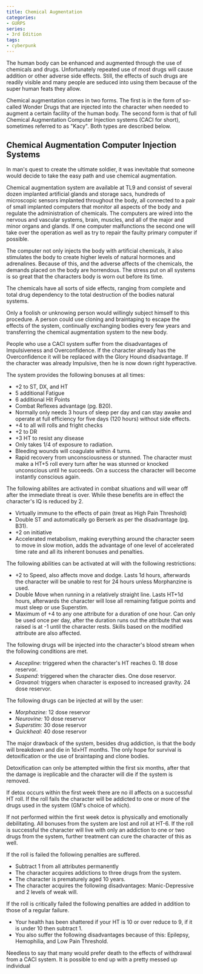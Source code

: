 ```yaml
---
title: Chemical Augmentation
categories:
- GURPS
series:
- 3rd Edition
tags:
- cyberpunk
---
```


The human body can be enhanced and augmented through the use of chemicals and
drugs. Unfortunately repeated use of most drugs will cause addition or other
adverse side effects. Still, the effects of such drugs are readily visible and
many people are seduced into using them because of the super human feats they
allow.

Chemical augmentation comes in two forms. The first is in the form of so-called
Wonder Drugs that are injected into the character when needed to augment a
certain facility of the human body. The second form is that of full Chemical
Augmentation Computer Injection systems (CACI for short), sometimes referred to
as "Kacy". Both types are described below.

## Chemical Augmentation Computer Injection Systems

In man's quest to create the ultimate soldier, it was inevitable that someone
would decide to take the easy path and use chemical augmentation.

Chemical augmentation system are available at TL9 and consist of several dozen
implanted artificial glands and storage sacs, hundreds of microscopic sensors
implanted throughout the body, all connected to a pair of small implanted
computers that monitor all aspects of the body and regulate the administration
of chemicals. The computers are wired into the nervous and vascular systems,
brain, muscles, and all of the major and minor organs and glands. If one
computer malfunctions the second one will take over the operation as well as try
to repair the faulty primary computer if possible.

The computer not only injects the body with artificial chemicals, it also
stimulates the body to create higher levels of natural hormones and adrenalines.
Because of this, and the adverse affects of the chemicals, the demands placed on
the body are horrendous. The stress put on all systems is so great that the
characters body is worn out before its time.

The chemicals have all sorts of side effects, ranging from complete and total
drug dependency to the total destruction of the bodies natural systems.

Only a foolish or unknowing person would willingly subject himself to this
procedure. A person could use cloning and braintaping to escape the effects of
the system, continually exchanging bodies every few years and transferring the
chemical augmentation system to the new body.

People who use a CACI system suffer from the disadvantages of Impulsiveness and
Overconfidence. If the character already has the Overconfidence it will be
replaced with the Glory Hound disadvantage. If the character was already
Impulsive, then he is now down right hyperactive.

The system provides the following bonuses at all times:

* +2 to ST, DX, and HT
* 5 additional Fatigue
* 6 additional Hit Points
* Combat Reflexes advantage (pg. B20).
* Normally only needs 3 hours of sleep per day and can stay awake and operate at
  full efficiency for five days (120 hours) without side effects.
* +4 to all will rolls and fright checks
* +2 to DR
* +3 HT to resist any disease
* Only takes 1/4 of exposure to radiation.
* Bleeding wounds will coagulate within 4 turns.
* Rapid recovery from unconsciousness or stunned. The character must make a HT+5
  roll every turn after he was stunned or knocked unconscious until he succeeds.
  On a success the character will become instantly conscious again.

The following abilites are activated in combat situations and will wear off
after the immediate threat is over. While these benefits are in effect the
character's IQ is reduced by 2.

* Virtually immune to the effects of pain (treat as High Pain Threshold)
* Double ST and automatically go Berserk as per the disadvantage (pg. B31).
* +2 on initiative
* Accelerated metabolism, making everything around the character seem to move in
  slow motion, adds the advantage of one level of accelerated time rate and all
  its inherent bonuses and penalties.

The following abilities can be activated at will with the following
restrictions:

* +2 to Speed, also affects move and dodge. Lasts 1d hours, afterwards the
  character will be unable to rest for 24 hours unless Morphanzine is used.
* Double Move when running in a relatively straight line. Lasts HT+1d hours,
  afterwards the character will lose all remaining fatigue points and must sleep
  or use Superstim.
* Maximum of +4 to any one attribute for a duration of one hour. Can only be
  used once per day, after the duration runs out the attribute that was raised
  is at -1 until the character rests. Skills based on the modified attribute are
  also affected.

The following drugs will be injected into the character's blood stream when the
following conditions are met.

* _Ascepline:_ triggered when the character's HT reaches 0. 18 dose reservor.
* _Suspend:_ triggered when the character dies. One dose reservor.
* _Gravanol:_ triggers when character is exposed to increased gravity. 24 dose
  reservor.

The following drugs can be injected at will by the user:

* _Morphazine:_ 12 dose reservor
* _Neurovine:_ 10 dose reservor
* _Superstim:_ 30 dose reservor
* _Quickheal:_ 40 dose reservor

The major drawback of the system, besides drug addiction, is that the body will
breakdown and die in 1d×HT months. The only hope for survival is detoxification
or the use of braintaping and clone bodies.

Detoxification can only be attempted within the first six months, after that the
damage is ireplicable and the character will die if the system is removed.

If detox occurs within the first week there are no ill affects on a successful
HT roll. If the roll fails the character will be addicted to one or more of the
drugs used in the system (GM's choice of which).

If not performed within the first week detox is physically and emotionally
debilitating. All bonuses from the system are lost and roll at HT-6. If the roll
is successful the character will live with only an addiction to one or two drugs
from the system, further treatment can cure the character of this as well.

If the roll is failed the following penalties are suffered.

* Subtract 1 from all attributes permanently
* The character acquires addictions to three drugs from the system.
* The character is prematurely aged 10 years.
* The character acquires the following disadvantages: Manic-Depressive and 2
  levels of weak will.

If the roll is critically failed the following penalties are added in addition
to those of a regular failure.

* Your health has been shattered if your HT is 10 or over reduce to 9, if it is
  under 10 then subtract 1.
* You also suffer the following disadvantages because of this: Epilepsy,
  Hemophilia, and Low Pain Threshold.

Needless to say that many would prefer death to the effects of withdrawal from a
CACI system. It is possible to end up with a pretty messed up individual
